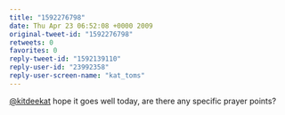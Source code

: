 ```yaml
---
title: "1592276798"
date: Thu Apr 23 06:52:08 +0000 2009
original-tweet-id: "1592276798"
retweets: 0
favorites: 0
reply-tweet-id: "1592139110"
reply-user-id: "23992358"
reply-user-screen-name: "kat_toms"
---
```

<a href="https://twitter.com/kitdeekat">@kitdeekat</a> hope it goes well today, are there any specific prayer points?
